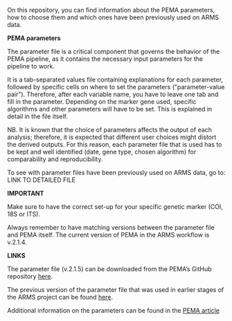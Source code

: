 On this repository, you can find information about the PEMA parameters, how to choose them and which ones have been previously used on ARMS data.

**PEMA parameters**

The parameter file is a critical component that governs the behavior of the PEMA pipeline, as it contains the necessary input parameters for the pipeline to work.

It is a tab-separated values file containing explanations for each parameter, followed by specific cells on where to set the parameters ("parameter-value pair"). Therefore, after each variable name, you have to leave one tab and fill in the parameter.
Depending on the marker gene used, specific algorithms and other parameters will have to be set. This is explained in detail in the file itself.

NB. It is known that the choice of parameters affects the output of each analysis; therefore, it is expected that different user choices might distort the derived outputs. For this reason, each parameter file that is used has to be kept and well identified (date, gene type, chosen algorithm) for comparability and reproducibility.

To see with parameter files have been previously used on ARMS data, go to: LINK TO DETAILED FILE

**IMPORTANT**

Make sure to have the correct set-up for your specific genetic marker (COI, 18S or ITS). 

Always remember to have matching versions between the parameter file and PEMA itself. The current version of PEMA in the ARMS workflow is v.2.1.4. 

**LINKS**

The parameter file (v.2.1.5) can be downloaded from the PEMA’s GitHub repository [here](https://github.com/hariszaf/pema/blob/master/pema_docker_image/sanity_check/COI/parameters.tsv).

The previous version of the parameter file that was used in earlier stages of the ARMS project can be found [here](https://github.com/hariszaf/pema/blob/master/analysis_directory/parameters.tsv).

Additional information on the parameters can be found in the [PEMA article](https://doi.org/10.1093/gigascience/giaa150)

